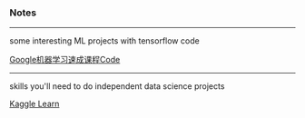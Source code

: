 ### Notes



---



some interesting ML projects with tensorflow code

[Google机器学习速成课程Code](https://github.com/yuanxiaosc/Google-Machine-learning-crash-course/tree/master/Google%E6%9C%BA%E5%99%A8%E5%AD%A6%E4%B9%A0%E9%80%9F%E6%88%90%E8%AF%BE%E7%A8%8BCode)













---





skills you'll need to do independent data science projects

[Kaggle Learn](https://www.kaggle.com/learn/overview)





